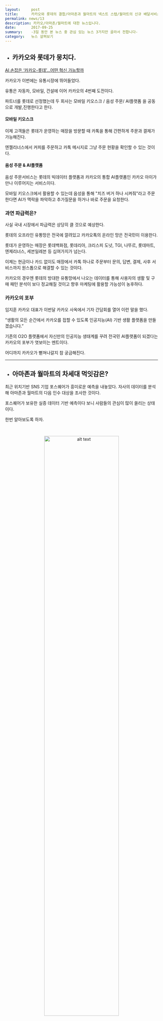 ```yaml
---
layout:     post
title:      카카오와 롯데의 결합/아마존과 월마트의 넥스트 스탭/월마트의 신규 배달서비스
permalink: news/13
description: 카카오/아마존/월마트에 대한 뉴스입니다.
date:       2017-09-25
summary:    -3일 동안 본 뉴스 중 관심 있는 뉴스 3가지만 골라서 전합니다-
category: 	뉴스 살펴보기
---
```



* ## 카카오와 롯데가 뭉치다.

[AI 손잡은 ‘카카오-롯데’...어떤 혁신 가능할까](http://www.zdnet.co.kr/news/news_view.asp?artice_id=20170921153051&type=det&re=)

카카오가 이번에는 유통시장에 뛰어들었다.

유통은 자동차, 모바일, 건설에 이어 카카오의 4번째 도전이다.

파트너를 롯데로 선정했는데 두 회사는 모바일 키오스크 / 음성 주문/ AI플랫폼 을 공동으로 개발,진행한다고 한다.



#### 모바일 키오스크

이제 고객들은 롯데가 운영하는 매장을 방문할 때 카톡을 통해 간편하게 주문과 결제가 가능해진다.

엔젤리너스에서 커피를 주문하고 카톡 메시지로 그냥 주문 현황을 확인할 수 있는 것이다.

#### 음성 주문 & AI플랫폼

음성 주문서비스는 롯데의 빅데이터 플랫폼과 카카오의 통합 AI플랫폼인 카카오 아이가 만나 이루어지는 서비스이다.

모바일 키오스크에서 활용할 수 있는데 음성을 통해 "치즈 버거 하나 시켜줘"라고 주문한다면 AI가 맥락을 파악하고 추가질문을 하거나 바로 주문을 요청한다.

### 과연 파급력은?

사실 국내 시장에서 파급력은 상당히 클 것으로 예상한다.

롯데의 오프라인 유통망은 전국에 깔려있고 카카오톡의 온라인 망은 전국민이 이용한다.

롯데가 운영하는 매장은 롯데백화점, 롯데리아, 크리스피 도넛, TGI, 나뚜르, 롯데마트, 엔제리너스, 세븐일레븐 등 십여가지가 넘는다.

이제는 현금이나 카드 없이도 매장에서 카톡 하나로 주문부터 문의, 답변, 결제, 사후 서비스까지 원스톱으로 해결할 수 있는 것이다.

카카오의 경우엔 롯데의 방대한 유통망에서 나오는 데이터를 통해 사용자의 생활 및 구매 패턴 분석이 보다 정교해질 것이고 향후 마케팅에 활용할 가능성이 농후하다.

### 카카오의 포부

임지훈 카카오 대표가 이번달 카카오 사옥에서 기자 간담회를 열어 이런 말을 했다.

“생활의 모든 순간에서 카카오를 접할 수 있도록 인공지능(AI) 기반 생활 플랫폼을 만들겠습니다.”

기존의 O2O 플랫폼에서 자신만의 인공지능 생태계를 꾸려 전국민 AI플랫폼이 되겠다는 카카오의 포부가 엿보이는 멘트이다.

어디까지 카카오가 뻗쳐나갈지 참 궁금해진다.

- - -

* ## 아마존과 월마트의 차세대 먹잇감은?

최근 위치기반 SNS 기업 포스퀘어가 흥미로운 예측을 내놓았다. 자사의 데이터를 분석해 아마존과 월마트의 다음 인수 대상을 조사한 것이다.

포스퀘어가 보유한 실증 데이터 기반 예측이다 보니 사람들의 관심이 많이 쏠리는 상태이다.

한번 알아보도록 하자.


<br>

<p align ="middle">	
 <img src="https://i0.wp.com/techneedle.com/wp-content/uploads/2017/09/0Ptgi59J8eswz1Qap..png?resize=1576%2C809" alt="alt text" width = "70%">
</p>

{: refdef: style="text-align: center;"}
###### _아마존과 월마트의 잠재 인수 리스트._
{: refdef}

<br>


CEO 제프 글루엑의 글에 따르면, 아마존의 인수 타겟은 현재의 고객층을 더 단단하게 만들어 줄 수 있는 기업이라고 한다. 주로 성장 가능성이 있는 기업들이다.

반면 월마트는 E-커머스 시장의 주도권을 잡게 도와줄 체계적인 시스템을 가진 기업을 원하고 있다.

위의 그림에서도 볼 수 있듯이, 그가 예측하는 아마존의 다음 인수 대상은 노드스트롬(Nordstorm), 워비 파커(Warby Parker), 로우스(Lowe's)이다.

각각 백화점, 안경 판매업체, 가정용 건축 자재 판매업체인데 흥미로운건 월마트의 타겟도 비슷하다는 것이다.

월마트의 인수 대상은 노드스트롬, 워비파커, 얼타뷰티(Ulta Beauty)가 예측되었다.
(얼타뷰티는 뷰티제품 판매업체이다.)

두 회사 모두 쇼루밍(오프라인에서 제품을 보고 구입은 온라인에서 하는 소비 형태) 전략에 집중한다는 공통점 때문에 인수 전략은 조금 다르지만 대상은 비슷하다는 결과가 나온 것 같다. 

### 인수 대상 살펴보기

이번 인수 대상 리스트에서 특히 노드스트롬이 꼽힌 이유는 두 회사 모두에게 유익한 고객층을 가지고 있기 때문이다.

아마존이 인수한 홀푸드와 노드스트롬의 고객층이 겹칠뿐더러 노드스트롬 고객층이 다른 고객 층보다 홀푸드에서 2배 더 많이 쇼핑을 한다고 한다.

월마트 또한 노드스트롬 고객이 다른 고객 층보다 55%적게 월마트에서 쇼핑을 하기 때문에 노드스트롬 인수는 신규고객 유치에서 아주 효과적일 수 있다.

<br>

<p align ="middle">	
 <img src="https://cdn-images-1.medium.com/max/800/0*JgDnN2iglUcgerax." alt="alt text" width = "70%">
</p>

<br>

워비파커 또한 마찬가지이다. 워비 파커는 5가지 안경을 무료로 착용하고 최종적으로 1개를 온라인에서 구입하는 쇼루밍 전략을 가지고 있다.

양 사의 전략과 결을 같이한다.

워비파커 고객 중 80%가 아마존의 홀푸드에서 물건을 구입한다고 한다. 아마존에선 충분히 인수 해볼만하다.

월마트 또한 워비파커가 보유하고 있는 젊은 고객층들을 끌어들여 E-커머스 역량을 강화할 수 있다.

<br>

<p align ="middle">	
 <img src="https://cdn-images-1.medium.com/max/800/0*hVVC7JO016bYwVEi." alt="alt text" width = "70%">
</p>

<br>

로우스 또한 아마존이 충분히 고려해볼 만하다.

미국의 주택 용품 시장에서 꾸준히 성장하고 있는 로우스는 경쟁자인 Home Depot보다 성장세가 더 높다.

또한 로우스는 여성들에게 더욱 주목받고 있는데 아마존이 가구 시장에 진입한다면 가장 주목할 기업이지 않을까 싶다.

한편, 월마트는 얼타 뷰티 인수를 고려해볼 수 있다.

얼타뷰티는 화장품 판매 업체로 저가형 Sephora라고 할 수 있다.

월마트는 기본적으로 저가정책을 펼치는 기업이기에 얼타뷰티는 월마트와 궁합이 잘 맞을 수 있다고 본다.

얼타뷰티의 고객층은 월마트를 방문하기도 한다. 새로운 고객층을 형성하길 원하는 월마트에겐 매력적인 인수 대상이 될 수 있다.

## 데이터를 통한 분석

포스퀘어의 글은 포스퀘어 내부 트래픽 데이터에만 기반한 에측이라는 한계점은 있다. 하지만 실제 고객들의 데이터를 최근 두 회사가 보여준 M&A 행보와 함께 분석했다는 점은 충분히 흥미로운 점이라고 볼 수 있다.


참고 자료 : [포스퀘어가 예측한 아마존과 월마트의 다음 인수 대상](http://techneedle.com/archives/31801)

[Which Companies Will Amazon and Walmart Acquire Next?](https://medium.com/foursquare-direct/which-companies-will-amazon-and-walmart-acquire-next-88992c3b81b1)

- - -

* ## 월마트의 신기한 서비스

최근 월마트가 기발한 배달 서비스를 하나 고안했다.

바로 부재중 냉장고 배달 서비스이다.

월마트 앱을 통해 배달을 주문하면 빈 집에 직원이 들어가 냉장고 안에 주문 상품을 넣어두고 나오는 신박한? 서비스이다.

바쁜 워킹맘들을 대상으로 만든 서비스라 하며 현재, 실리콘 벨리의 일부 주택을 시범 서비스 적용 대상으로 정해 시행 중에 있다.

이 서비스에서 가장 중요한 것은 보안이다.

배달 직원이 어떻게 문을 열 것이며, 냉장고에 뭘 넣었는지 어떻게 확인할 것이냐는 문제가 있다.

월마트 측은 오거스 홈의 스마트 도어록 시스템을 활용한다고 한다.

주문이 들어간 이후, 배달 직원에게 일회용 패스워드를 제공하며 직원은 그 패스퉈드를 통해 냉장고에 상품을 넣고 나온다. 주문자는 집안의 CCTV를 통해 배송 장면을 볼 수 있다.

 <br>

<p align ="middle">	
 <img src="http://imgnews.naver.net/image/001/2017/09/24/AKR20170924002100075_01_i_20170924020141886.jpg?type=w540" alt="alt text" width = "70%">
</p>

{: refdef: style="text-align: center;"}
###### _배달장면을 보여준다._
{: refdef}

<br>

월마트는 "미래의 쇼핑이 어떤식으로 이뤄질지 보여주는 하나의 사례"라고 말을 하지만 사실 잘 모르겠다..

이 서비스의 핵심은 보안과 신뢰이다. 배달원의 신분 확인 등을 통한 안전 시스템 구축 , 주문자의 서비스 신뢰가 핵심적으로 구축되어있어야 하는데 요즘 처럼 안전이 불확실한 시대에 과연 서비스가 얼마나 먹힐지는 잘 모르겠다.

쇼핑의 미래가 될지 사그라들 서비스가 될지 모르겠지만 조금 더 지켜볼만한 흥미를 돋구는 서비스이다.